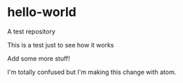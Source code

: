 # hello-world
A test repository

This is a test just to see how it works

Add some more stuff!

I'm totally confused but I'm making this change with atom.
